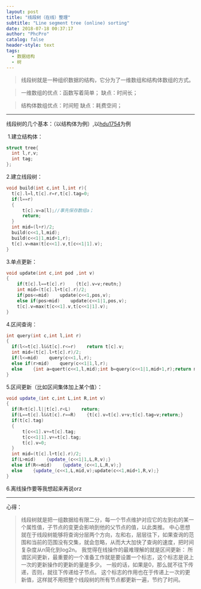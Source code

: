 ```yaml
---
layout: post
title: "线段树（在线）整理"
subtitle: "Line segment tree (online) sorting"
date: 2018-07-18 00:37:17
author: "PhcPro"
catalog: false
header-style: text
tags:
  - 数据结构
  - 树
--- 
```


>线段树就是一种组织数据的结构，它分为了一维数组和结构体数组的方式。

>一维数组的优点：函数写着简单；
>缺点：时间长；

>结构体数组优点：时间短
>缺点：耗费空间；

---

线段树的几个基本：（以结构体为例）,​以[hdu1754](http://acm.hdu.edu.cn/showproblem.php?pid=1754)为例

​
1.建立结构体：

```c++
struct tree{
  int l,r,v;
  int tag;
};
```

2.建立线段树：
```c++
void build(int c,int l,int r){
  t[c].l=l,t[c].r=r,t[c].tag=0;
  if(l==r)
  {
      t[c].v=a[l];//事先保存数组a；
      return;    
  }
  int mid=(l+r)/2;
  build(c<<1,l,mid);
  build(c<<1|1,mid+1,r);
  t[c].v=max(t[c<<1].v,t[c<<1|1].v);
}
```

3.单点更新：
```c++
void update(int c,int pod ,int v)
{
    if(t[c].l==t[c].r)    {t[c].v=v;reutn;}
    int mid=(t[c].l+t[c].r)/2;
    if(pos<=mid)    update(c<<1,pos,v);
    else if(pos>mid)    update(c<<1|1,pos,v);
    t[c].v=max(t[c<<1].v,t[c<<1|1].v);
}
```

4.区间查询：
```c++
int query(int c,int l,int r)
{
  if(l<=t[c].l&&t[c].r<=r)    return t[c].v;
  int mid=(t[c].l+t[c].r)/2;
  if(l<=mid)    query(c<<1,l,r);
  else if(r>mid)    query(c<<1|1,l,r);
  else    {int a=quert(c<<1,l,mid);int b=query(c<<1|1,mid+1,r);return max(a,v);}    
}
```

5.区间更新（比如区间集体加上某个值）：
```c++
void update_(int c,int L,int R,int v)
{
  if(R<t[c].l||t[c].r<L)    return;
  if(L==t[c].l&&t[c].r==R)    {t[c].v=t[c].v+v;t[c].tag=v;return;}
  if(t[c].tag)
  {
      t[c<<1].v+=t[c].tag;
      t[c<<1|1].v+=t[c].tag;
      t[c].v=0;
  }
  int mid=(t[c].l+t[c].r)/2;
  if(L>mid)    {update_(c<<1|1,L,R,v);}
  else if(R<=mid)    {update_(c<<1,L,R,v);}
  else    {update_(c<<1,L,mid,v);update(c<<1,mid+1,R,v);}
}
```

6.离线操作要等我想起来再说orz

---

心得：
>线段树就是把一组数据给有限二分，每一个节点维护对应它的左到右的某一个属性值，子节点的变更会影响到他的父节点的值，以此类推。
>中心思想就在于线段树能够将查询分层两个方向，左和右，层层往下，如果查询的范围和当前的范围没有交集，就会忽略，从而大大加快了查询的速度，把时间复杂度从n简化到log2n。
>我觉得在线操作的最难理解的就是区间更新：
>所谓区间更新，最重要的一个准备工作就是要设置一个标志，这个标志是说上一次的更新操作的更新的量是多少。
>一般的话，如果是0，那么就不往下传递，否则，就往下传递给子节点。
>这个标志的作用也在于传递上一次的更新值，这样就不用把整个线段树的所有节点都更新一遍，节约了时间。